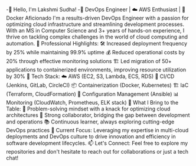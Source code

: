 -👋 Hello, I'm Lakshmi Sudha!
-🚀 DevOps Engineer | ☁️ AWS Enthusiast | 🐳 Docker Aficionado
I'm a results-driven DevOps Engineer with a passion for optimizing cloud infrastructure and streamlining development processes. With an MS in Computer Science and 3+ years of hands-on experience, I thrive on tackling complex challenges in the world of cloud computing and automation.
💼 Professional Highlights:
🛠️ Increased deployment frequency by 25% while maintaining 99.9% uptime
💰 Reduced operational costs by 20% through effective monitoring solutions
🏗️ Led migration of 50+ applications to containerized environments, improving resource utilization by 30%
🔧 Tech Stack:
☁️ AWS (EC2, S3, Lambda, ECS, RDS)
🔄 CI/CD (Jenkins, GitLab, CircleCI)
📦 Containerization (Docker, Kubernetes)
🏗️ IaC (Terraform, CloudFormation)
🤖 Configuration Management (Ansible)
📊 Monitoring (CloudWatch, Prometheus, ELK stack)
🌟 What I Bring to the Table:
🧠 Problem-solving mindset with a knack for optimizing cloud architectures
🤝 Strong collaborator, bridging the gap between development and operations
📚 Continuous learner, always exploring cutting-edge DevOps practices
🎯 Current Focus:
Leveraging my expertise in multi-cloud deployments and DevOps culture to drive innovation and efficiency in software development lifecycles.
📫 Let's Connect:
Feel free to explore my repositories and don't hesitate to reach out for collaborations or just a tech chat!
